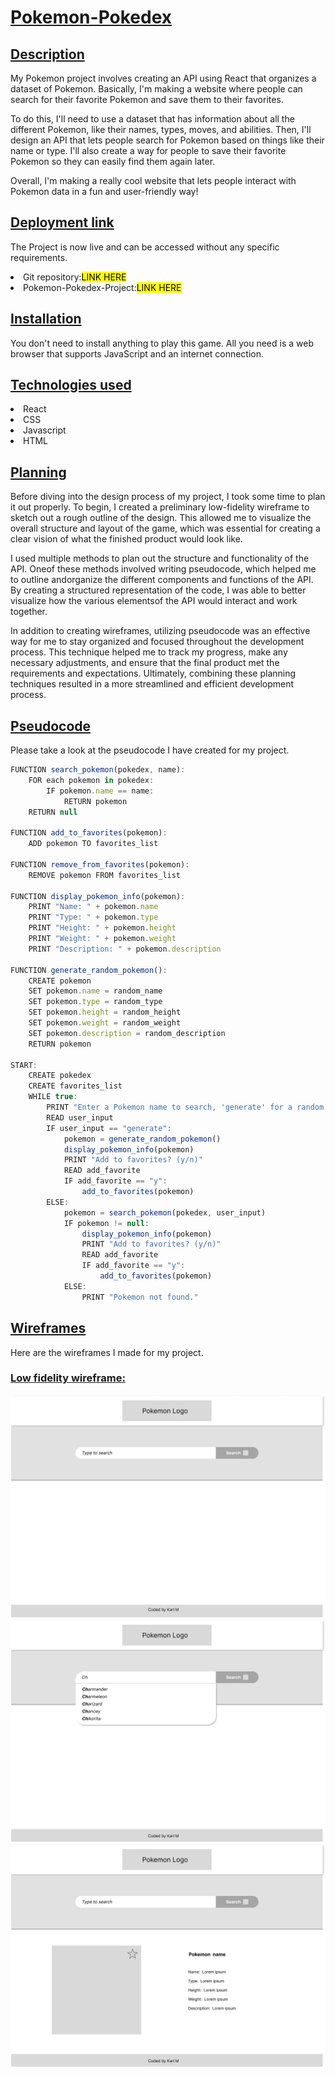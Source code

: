# <u>Pokemon-Pokedex</u> #

## <u>Description</u> ##

My Pokemon project involves creating an API using React that organizes a dataset of Pokemon. Basically, I'm making a website where people can search for their favorite Pokemon and save them to their favorites.

To do this, I'll need to use a dataset that has information about all the different Pokemon, like their names, types, moves, and abilities. Then, I'll design an API that lets people search for Pokemon based on things like their name or type. I'll also create a way for people to save their favorite Pokemon so they can easily find them again later.

Overall, I'm making a really cool website that lets people interact with Pokemon data in a fun and user-friendly way!

## <u>Deployment link</u> ##

The Project is now live and can be accessed without any specific requirements.

<li>Git repository:<mark>LINK HERE</mark></li>
<li>Pokemon-Pokedex-Project:<mark>LINK HERE</mark></li>

## <u>Installation</u> ##

You don't need to install anything to play this game. All you need is a web browser that supports JavaScript and an internet connection.

## <u>Technologies used</u> ##

<li> React </li>
<li> CSS </li>
<li> Javascript </li>
<li> HTML </li>

## <u>Planning</u> ##

Before diving into the design process of my project, I took some time to plan it out properly. To begin, I created a preliminary low-fidelity wireframe to sketch out a rough outline of the design. This allowed me to visualize the overall structure and layout of the game, which was essential for creating a clear vision of what the finished product would look like.

I used multiple methods to plan out the structure and functionality of the API. Oneof these methods involved writing pseudocode, which helped me to outline andorganize the different components and functions of the API. By creating a structured representation of the code, I was able to better visualize how the various elementsof the API would interact and work together.

In addition to creating wireframes, utilizing pseudocode was an effective way for me to stay organized and focused throughout the development process. This technique helped me to track my progress, make any necessary adjustments, and ensure that the final product met the requirements and expectations. Ultimately, combining these planning techniques resulted in a more streamlined and efficient development process.

## <u>Pseudocode</u> ##

Please take a look at the pseudocode I have created for my project.
```js
FUNCTION search_pokemon(pokedex, name):
    FOR each pokemon in pokedex:
        IF pokemon.name == name:
            RETURN pokemon
    RETURN null

FUNCTION add_to_favorites(pokemon):
    ADD pokemon TO favorites_list

FUNCTION remove_from_favorites(pokemon):
    REMOVE pokemon FROM favorites_list

FUNCTION display_pokemon_info(pokemon):
    PRINT "Name: " + pokemon.name
    PRINT "Type: " + pokemon.type
    PRINT "Height: " + pokemon.height
    PRINT "Weight: " + pokemon.weight
    PRINT "Description: " + pokemon.description

FUNCTION generate_random_pokemon():
    CREATE pokemon
    SET pokemon.name = random_name
    SET pokemon.type = random_type
    SET pokemon.height = random_height
    SET pokemon.weight = random_weight
    SET pokemon.description = random_description
    RETURN pokemon

START:
    CREATE pokedex
    CREATE favorites_list
    WHILE true:
        PRINT "Enter a Pokemon name to search, 'generate' for a random Pokemon:"
        READ user_input
        IF user_input == "generate":
            pokemon = generate_random_pokemon()
            display_pokemon_info(pokemon)
            PRINT "Add to favorites? (y/n)"
            READ add_favorite
            IF add_favorite == "y":
                add_to_favorites(pokemon)
        ELSE:
            pokemon = search_pokemon(pokedex, user_input)
            IF pokemon != null:
                display_pokemon_info(pokemon)
                PRINT "Add to favorites? (y/n)"
                READ add_favorite
                IF add_favorite == "y":
                    add_to_favorites(pokemon)
            ELSE:
                PRINT "Pokemon not found."
```

## <u>Wireframes</u> ##

Here are the wireframes I made for my project.

### <u>Low fidelity wireframe:</u> ###
![alt text](Group%201.png)
![alt text](Group%202.png)
![alt text](Group%203.png)